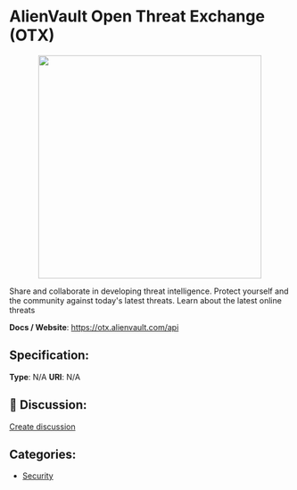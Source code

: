 # AlienVault Open Threat Exchange (OTX)
<p align="center">
    <img width="400" src="https://raw.githubusercontent.com/apis-list/apis-list/apis/alienvault-open-threat-exchange-otx/logo_256x256.png" />
</p>

Share and collaborate in developing threat intelligence.  Protect yourself and the community against today's latest threats. Learn about the latest online threats

**Docs / Website**: https://otx.alienvault.com/api

## Specification:
**Type**:  N/A 
**URI**:  N/A 

## 💬 Discussion:
[Create discussion](link)

## Categories:
- [Security](https://github.com/apis-list/apis-list#security)






